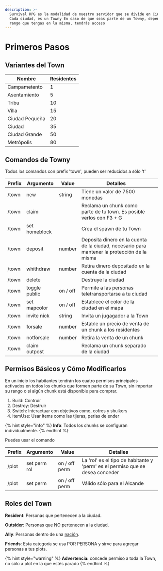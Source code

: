 ```yaml
---
description: >-
  ​Survival RPG es la modalidad de nuestro servidor que se divide en Ciudades.
  Cada ciudad, es un Towny En caso de que seas parte de un Towny, dependiendo el
  rango que tengas en la misma, tendrás acceso
---
```


# Primeros Pasos

## Variantes del Town

| Nombre         | Residentes |
| -------------- | ---------- |
| Campametento   | 1          |
| Asentamiento   | 5          |
| Tribu          | 10         |
| Villa          | 15         |
| Ciudad Pequeña | 20         |
| Ciudad         | 35         |
| Ciudad Grande  | 50         |
| Metrópolis     | 80         |

## Comandos de Towny

Todos los comandos con prefix 'town', pueden ser reducidos a sólo 't'

| Prefix | Argumento     | Value    | Detalles                                                                                     |   |
| ------ | ------------- | -------- | -------------------------------------------------------------------------------------------- | - |
| /town  | new           | string   | Tiene un valor de 7500 monedas                                                               |   |
| /town  | claim         |          | Reclama un chunk como parte de tu town. Es posible verlos con F3 + G                         |   |
| /town  | set homeblock |          | Crea el spawn de tu Town                                                                     |   |
| /town  | deposit       | number   | Deposita dinero en la cuenta de la ciudad, necesario para mantener la protección de la misma |   |
| /town  | whithdraw     | number   | Retira dinero depositado en la cuenta de la ciudad                                           |   |
| /town  | delete        |          | Destruye la ciudad                                                                           |   |
| /town  | toggle public | on / off | Permite a las personas teletransportarse a tu ciudad                                         |   |
| /town  | set mapcolor  | on / off | Establece el color de la ciudad en el mapa                                                   |   |
| /town  | invite nick   | string   | Invita un jugagador a la Town                                                                |   |
| /town  | forsale       | number   | Estable un precio de venta de un chunk a los residentes                                      |   |
| /town  | notforsale    | number   | Retira la venta de un chunk                                                                  |   |
| /town  | claim outpost |          | Reclama un chunk separado de la ciudad                                                       |   |

## Permisos Básicos y Cómo Modificarlos

En un inicio los habitantes tendrán los cuatro permisos principales activados en todos los chunks que formen parte de su Town, sin importar su rango o si algún chunk está disponible para comprar.

1. Build: Contruir
2. Destroy: Destruir
3. Switch: Interactuar con objetivos como, cofres y shulkers
4. ItemUse: Usar items como las tijeras, perlas de ender

{% hint style="info" %}
**Info**: Todos los chunks se configuran individualmente.
{% endhint %}

Puedes usar el comando

| Prefix | Argumento    | Value         | Detalles                                                                      |
| ------ | ------------ | ------------- | ----------------------------------------------------------------------------- |
| /plot  | set perm rol | on / off perm | La 'rol' es el tipo de habitante y 'perm' es el permiso que se desea conceder |
| /plot  | set perm     | on / off perm | Válido sólo para el Alcande                                                   |

## Roles del Town

**Resident**: Personas que pertenecen a la ciudad.

**Outsider**: Personas que NO pertenecen a la ciudad.

**Ally**: Personas dentro de una [nación](nations.md).

**Friends**: Esta categoría se usa POR PERSONA y sirve para agregar personas a tus plots.

{% hint style="warning" %}
**Advertencia:** concede permiso a toda la Town, no sólo a plot en la que estés parado
{% endhint %}
